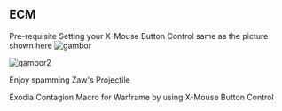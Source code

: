 ## ECM

Pre-requisite
Setting your X-Mouse Button Control same as the picture shown here
![gambor](https://i.imgur.com/aMRexxv.png)

![gambor2](https://i.imgur.com/9QCQQ2r.png)

Enjoy spamming Zaw's Projectile

Exodia Contagion Macro for Warframe by using X-Mouse Button Control 
